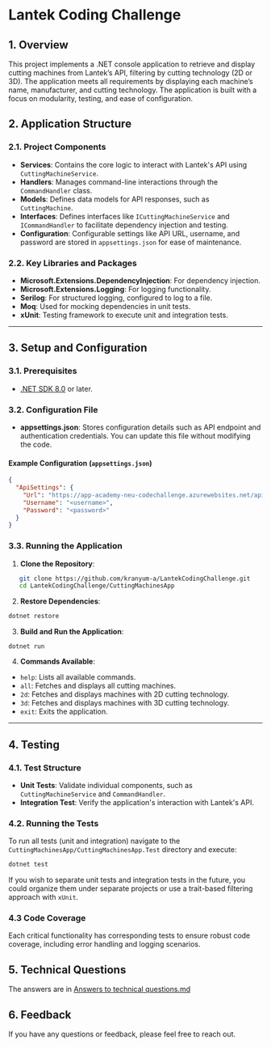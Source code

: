 # Lantek Coding Challenge

## 1. Overview

This project implements a .NET console application to retrieve and display cutting machines from Lantek’s API, filtering by cutting technology (2D or 3D). The application meets all requirements by displaying each machine’s name, manufacturer, and cutting technology. The application is built with a focus on modularity, testing, and ease of configuration.

## 2. Application Structure

### 2.1. Project Components

- **Services**: Contains the core logic to interact with Lantek's API using `CuttingMachineService`.
- **Handlers**: Manages command-line interactions through the `CommandHandler` class.
- **Models**: Defines data models for API responses, such as `CuttingMachine`.
- **Interfaces**: Defines interfaces like `ICuttingMachineService` and `ICommandHandler` to facilitate dependency injection and testing.
- **Configuration**: Configurable settings like API URL, username, and password are stored in `appsettings.json` for ease of maintenance.

### 2.2. Key Libraries and Packages

- **Microsoft.Extensions.DependencyInjection**: For dependency injection.
- **Microsoft.Extensions.Logging**: For logging functionality.
- **Serilog**: For structured logging, configured to log to a file.
- **Moq**: Used for mocking dependencies in unit tests.
- **xUnit**: Testing framework to execute unit and integration tests.

---

## 3. Setup and Configuration

### 3.1. Prerequisites

- [.NET SDK 8.0](https://dotnet.microsoft.com/download/dotnet/8.0) or later.

### 3.2. Configuration File

- **appsettings.json**: Stores configuration details such as API endpoint and authentication credentials. You can update this file without modifying the code.

#### Example Configuration (`appsettings.json`)

```json
{
  "ApiSettings": {
    "Url": "https://app-academy-neu-codechallenge.azurewebsites.net/api/cut",
    "Username": "<username>",
    "Password": "<password>"
  }
}
```
### 3.3. Running the Application

1. **Clone the Repository**:
```bash
   git clone https://github.com/kranyum-a/LantekCodingChallenge.git
   cd LantekCodingChallenge/CuttingMachinesApp
```
2. **Restore Dependencies**:
```bash
dotnet restore
```
3. **Build and Run the Application**:
```
dotnet run
```
4. **Commands Available**:
- `help`: Lists all available commands.
- `all`: Fetches and displays all cutting machines.
- `2d`: Fetches and displays machines with 2D cutting technology.
- `3d`: Fetches and displays machines with 3D cutting technology.
- `exit`: Exits the application.

---

## 4. Testing

### 4.1. Test Structure
- **Unit Tests**: Validate individual components, such as `CuttingMachineService` and `CommandHandler`.
- **Integration Test**: Verify the application's interaction with Lantek's API.

### 4.2. Running the Tests
To run all tests (unit and integration) navigate to the `CuttingMachinesApp/CuttingMachinesApp.Test` directory and execute:
```bash
dotnet test
```
If you wish to separate unit tests and integration tests in the future, you could organize them under separate projects or use a trait-based filtering approach with `xUnit`.
### 4.3 Code Coverage
Each critical functionality has corresponding tests to ensure robust code coverage, including error handling and logging scenarios.
## 5. Technical Questions

The answers are in [Answers to technical questions.md](<Answers to technical questions.md>)

## 6. Feedback
If you have any questions or feedback, please feel free to reach out.